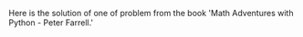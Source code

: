 Here is the solution of one of problem from the book 'Math Adventures with Python - Peter Farrell.'
